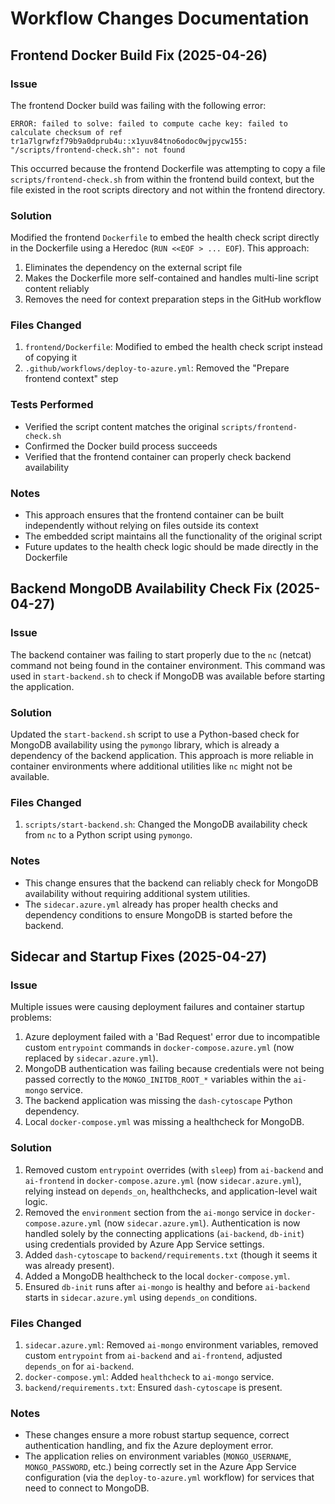 # Workflow Changes Documentation

## Frontend Docker Build Fix (2025-04-26)

### Issue
The frontend Docker build was failing with the following error:
```
ERROR: failed to solve: failed to compute cache key: failed to calculate checksum of ref tr1a7lgrwfzf79b9a0dprub4u::x1yuv84tno6odoc0wjpycw155: "/scripts/frontend-check.sh": not found
```

This occurred because the frontend Dockerfile was attempting to copy a file `scripts/frontend-check.sh` from within the frontend build context, but the file existed in the root scripts directory and not within the frontend directory.

### Solution
Modified the frontend `Dockerfile` to embed the health check script directly in the Dockerfile using a Heredoc (`RUN <<EOF > ... EOF`). This approach:

1. Eliminates the dependency on the external script file
2. Makes the Dockerfile more self-contained and handles multi-line script content reliably
3. Removes the need for context preparation steps in the GitHub workflow

### Files Changed
1. `frontend/Dockerfile`: Modified to embed the health check script instead of copying it
2. `.github/workflows/deploy-to-azure.yml`: Removed the "Prepare frontend context" step

### Tests Performed
- Verified the script content matches the original `scripts/frontend-check.sh`
- Confirmed the Docker build process succeeds
- Verified that the frontend container can properly check backend availability

### Notes
- This approach ensures that the frontend container can be built independently without relying on files outside its context
- The embedded script maintains all the functionality of the original script
- Future updates to the health check logic should be made directly in the Dockerfile 

## Backend MongoDB Availability Check Fix (2025-04-27)

### Issue
The backend container was failing to start properly due to the `nc` (netcat) command not being found in the container environment. This command was used in `start-backend.sh` to check if MongoDB was available before starting the application.

### Solution
Updated the `start-backend.sh` script to use a Python-based check for MongoDB availability using the `pymongo` library, which is already a dependency of the backend application. This approach is more reliable in container environments where additional utilities like `nc` might not be available.

### Files Changed
1. `scripts/start-backend.sh`: Changed the MongoDB availability check from `nc` to a Python script using `pymongo`.

### Notes
- This change ensures that the backend can reliably check for MongoDB availability without requiring additional system utilities.
- The `sidecar.azure.yml` already has proper health checks and dependency conditions to ensure MongoDB is started before the backend.

## Sidecar and Startup Fixes (2025-04-27)

### Issue
Multiple issues were causing deployment failures and container startup problems:
1.  Azure deployment failed with a 'Bad Request' error due to incompatible custom `entrypoint` commands in `docker-compose.azure.yml` (now replaced by `sidecar.azure.yml`).
2.  MongoDB authentication was failing because credentials were not being passed correctly to the `MONGO_INITDB_ROOT_*` variables within the `ai-mongo` service.
3.  The backend application was missing the `dash-cytoscape` Python dependency.
4.  Local `docker-compose.yml` was missing a healthcheck for MongoDB.

### Solution
1.  Removed custom `entrypoint` overrides (with `sleep`) from `ai-backend` and `ai-frontend` in `docker-compose.azure.yml` (now `sidecar.azure.yml`), relying instead on `depends_on`, healthchecks, and application-level wait logic.
2.  Removed the `environment` section from the `ai-mongo` service in `docker-compose.azure.yml` (now `sidecar.azure.yml`). Authentication is now handled solely by the connecting applications (`ai-backend`, `db-init`) using credentials provided by Azure App Service settings.
3.  Added `dash-cytoscape` to `backend/requirements.txt` (though it seems it was already present).
4.  Added a MongoDB healthcheck to the local `docker-compose.yml`.
5.  Ensured `db-init` runs after `ai-mongo` is healthy and before `ai-backend` starts in `sidecar.azure.yml` using `depends_on` conditions.

### Files Changed
1.  `sidecar.azure.yml`: Removed `ai-mongo` environment variables, removed custom `entrypoint` from `ai-backend` and `ai-frontend`, adjusted `depends_on` for `ai-backend`.
2.  `docker-compose.yml`: Added `healthcheck` to `ai-mongo` service.
3.  `backend/requirements.txt`: Ensured `dash-cytoscape` is present.

### Notes
- These changes ensure a more robust startup sequence, correct authentication handling, and fix the Azure deployment error.
- The application relies on environment variables (`MONGO_USERNAME`, `MONGO_PASSWORD`, etc.) being correctly set in the Azure App Service configuration (via the `deploy-to-azure.yml` workflow) for services that need to connect to MongoDB. 